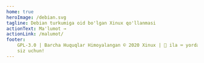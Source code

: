 ```yaml
---
home: true
heroImage: /debian.svg
tagline: Debian turkumiga oid bo'lgan Xinux qo'llanmasi
actionText: Ma'lumot →
actionLink: /malumot/
footer:
    GPL-3.0 | Barcha Huquqlar Himoyalangan © 2020 Xinux | 🖤 ila ⌨️ yordamida
    siz uchun!️
---
```

